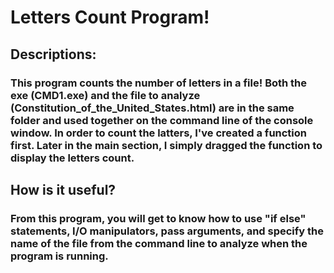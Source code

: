 # Letters Count Program!
## Descriptions:
### This program counts the number of letters in a file! Both the exe (CMD1.exe) and the file to analyze (Constitution_of_the_United_States.html) are in the same folder and used together on the command line of the console window. In order to count the latters, I've created a function first. Later in the main section, I simply dragged the function to display the letters count. 
## How is it useful?
### From this program, you will get to know how to use "if else" statements, I/O manipulators, pass arguments, and specify the name of the file from the command line to analyze when the program is running. 
